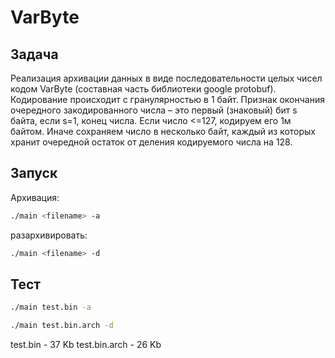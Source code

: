 # VarByte

## Задача 
Реализация архивации данных в виде последовательности целых чисел кодом VarByte (составная часть библиотеки google protobuf). 
Кодирование происходит с гранулярностью в 1 байт. Признак окончания очередного закодированного числа – это первый (знаковый) бит s байта, если s=1, конец числа. Если число <=127, кодируем его 1м байтом. Иначе сохраняем число в несколько байт, каждый из которых хранит очередной остаток от деления кодируемого числа на 128.

## Запуск
Архивация:
```bash
./main <filename> -a
```
разархивировать:
```bash
./main <filename> -d
```
## Тест

```bash
./main test.bin -a
```

```bash
./main test.bin.arch -d
```

test.bin - 37 Kb
test.bin.arch - 26 Kb